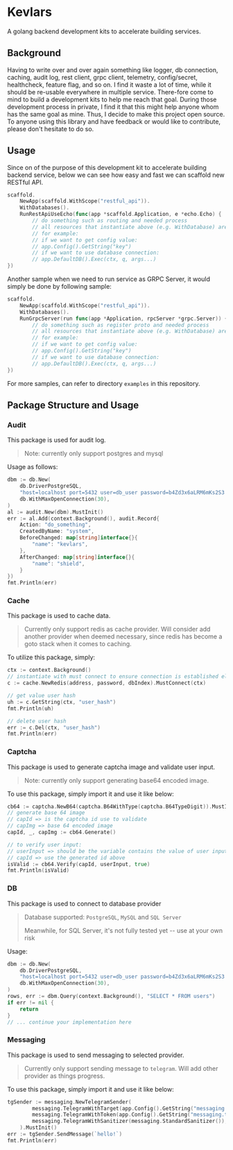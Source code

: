 # Kevlars

A golang backend development kits to accelerate building services. 

## Background

Having to write over and over again something like logger, db connection, caching, audit log, rest client, grpc client, telemetry, config/secret, healthcheck, feature flag, and so on. 
I find it waste a lot of time, while it should be re-usable everywhere in multiple service.
There-fore come to mind to build a development kits to help me reach that goal.
During those development process in private, I find it that this might help anyone whom has the same goal as mine. Thus, I decide to make this project open source.
To anyone using this library and have feedback or would like to contribute, please don't hesitate to do so.

## Usage

Since on of the purpose of this development kit to accelerate building backend service, below we can see how easy and fast we can scaffold new RESTful API.
```go
scaffold.
    NewApp(scaffold.WithScope("restful_api")).
    WithDatabases().
    RunRestApiUseEcho(func(app *scaffold.Application, e *echo.Echo) {
        // do something such as routing and needed process
        // all resources that instantiate above (e.g. WithDatabase) are available under `app`
        // for example: 
        // if we want to get config value:
        // app.Config().GetString("key")
        // if we want to use database connection:
        // app.DefaultDB().Exec(ctx, q, args...)
})
```
Another sample when we need to run service as GRPC Server, it would simply be done by following sample:
```go
scaffold.
    NewApp(scaffold.WithScope("restful_api")).
    WithDatabases().
    RunGrpcServer(run func(app *Application, rpcServer *grpc.Server)) {
        // do something such as register proto and needed process
        // all resources that instantiate above (e.g. WithDatabase) are available under `app`
        // for example: 
        // if we want to get config value:
        // app.Config().GetString("key")
        // if we want to use database connection:
        // app.DefaultDB().Exec(ctx, q, args...)
})
```
For more samples, can refer to directory `examples` in this repository.

## Package Structure and Usage

### Audit
This package is used for audit log.
> Note: currently only support postgres and mysql

Usage as follows:
```go
dbm := db.New(
	db.DriverPostgreSQL, 
	"host=localhost port=5432 user=db_user password=b4Zd3x6aLRM6mKs2S3 dbname=db_name sslmode=disable", 
	db.WithMaxOpenConnection(30), 
)
al := audit.New(dbm).MustInit()
err := al.Add(context.Background(), audit.Record{
	Action: "do_something",
	CreatedByName: "system",
	BeforeChanged: map[string]interface{}{
		"name": "kevlars",
    },
	AfterChanged: map[string]interface{}{
		"name": "shield",
	}
})
fmt.Println(err)
```

### Cache

This package is used to cache data.
> Currently only support redis as cache provider. Will consider add another provider when deemed necessary, since redis has become a goto stack when it comes to caching.

To utilize this package, simply:
```go
ctx := context.Background()
// instantiate with must connect to ensure connection is established else panic
c := cache.NewRedis(address, password, dbIndex).MustConnect(ctx)

// get value user hash
uh := c.GetString(ctx, "user_hash")
fmt.Println(uh)

// delete user hash
err := c.Del(ctx, "user_hash")
fmt.Println(err)
```

### Captcha

This package is used to generate captcha image and validate user input.
> Note: currently only support generating base64 encoded image.

To use this package, simply import it and use it like below:
```go
cb64 := captcha.NewB64(captcha.B64WithType(captcha.B64TypeDigit)).MustInit()
// generate base 64 image
// capId => is the captcha id use to validate
// capImg => base 64 encoded image
capId, _, capImg := cb64.Generate()

// to verify user input:
// userInput => should be the variable contains the value of user input
// capId => use the generated id above
isValid := cb64.Verify(capId, userInput, true)
fmt.Println(isValid)
```

### DB

This package is used to connect to database provider
> Database supported: `PostgreSQL`, `MySQL` and `SQL Server`
> 
> Meanwhile, for SQL Server, it's not fully tested yet -- use at your own risk

Usage:
```go
dbm := db.New(
	db.DriverPostgreSQL, 
	"host=localhost port=5432 user=db_user password=b4Zd3x6aLRM6mKs2S3 dbname=db_name sslmode=disable", 
	db.WithMaxOpenConnection(30), 
)
rows, err := dbm.Query(context.Background(), "SELECT * FROM users")
if err != nil {
	return
}
// ... continue your implementation here
```

### Messaging

This package is used to send messaging to selected provider. 
> Currently only support sending message to `telegram`. Will add other provider as things progress.

To use this package, simply import it and use it like below:
```go
tgSender := messaging.NewTelegramSender(
        messaging.TelegramWithTarget(app.Config().GetString("messaging.telegram.default_target")),
        messaging.TelegramWithToken(app.Config().GetString("messaging.telegram.token")),
        messaging.TelegramWithSanitizer(messaging.StandardSanitizer()), 
    ).MustInit()
err := tgSender.SendMessage(`hello!`)
fmt.Println(err)
```